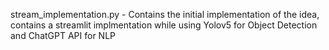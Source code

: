 stream_implementation.py - Contains the initial implementation of the idea, contains a streamlit implmentation while using Yolov5 for Object Detection and ChatGPT API for NLP
